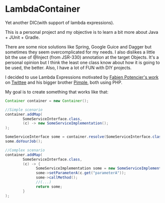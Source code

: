 # LambdaContainer
Yet another DIC(with support of lambda expressions).

This is a personal project and my objective is to learn a bit more about Java + JUnit + Gradle. 

There are some nice solutions like Spring, Google Guice and Dagger but sometimes they seem overcomplicated for my needs. I also dislikes a little bit the use of @Inject (from JSR-330) annotation at the target Objects. It's a personal opinion but I think the least one class know about how it is going to be used, the better. Also, I have a lot of FUN with DIY projects.

I decided to use Lambda Expressions motivated by [Fabien Potencier's work](http://fabien.potencier.org/) on [Twittee](http://twittee.org/) and his bigger brother [Pimple](http://pimple.sensiolabs.org/), both using PHP.

My goal is to create something that works like that:

```java
Container container = new Container();

//Simple scenario
container.addMap(
        SomeServiceInterface.class,
        (c) -> new SomeServiceImplementation();
);

SomeServiceInterface some = container.resolve(SomeServiceInterface.class);
some.doYourJob();

//Complex scenario
container.addMap(
        SomeServiceInterface.class,
        (c) -> {
              SomeServiceImplementation some = new SomeServiceImplementation(c.resolve(OtherInterface.class));
              some->setParameterA(c.get("parameterA"));
              some->callMethod();
              //(...)
              return some;
        }
);
```

